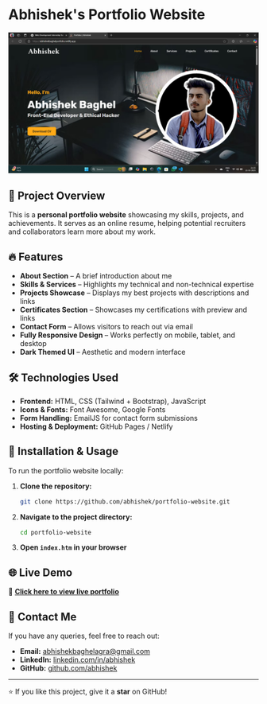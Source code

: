 # Abhishek's Portfolio Website

![Portfolio Preview](img/readme.png)

## 🚀 Project Overview
This is a **personal portfolio website** showcasing my skills, projects, and achievements. It serves as an online resume, helping potential recruiters and collaborators learn more about my work.

## 🔥 Features
- **About Section** – A brief introduction about me
- **Skills & Services** – Highlights my technical and non-technical expertise
- **Projects Showcase** – Displays my best projects with descriptions and links
- **Certificates Section** – Showcases my certifications with preview and links
- **Contact Form** – Allows visitors to reach out via email
- **Fully Responsive Design** – Works perfectly on mobile, tablet, and desktop
- **Dark Themed UI** – Aesthetic and modern interface

## 🛠️ Technologies Used
- **Frontend:** HTML, CSS (Tailwind + Bootstrap), JavaScript
- **Icons & Fonts:** Font Awesome, Google Fonts
- **Form Handling:** EmailJS for contact form submissions
- **Hosting & Deployment:** GitHub Pages / Netlify

## 📂 Installation & Usage
To run the portfolio website locally:

1. **Clone the repository:**
   ```sh
   git clone https://github.com/abhishek/portfolio-website.git
   ```
2. **Navigate to the project directory:**
   ```sh
   cd portfolio-website
   ```
3. **Open `index.htm` in your browser**

## 🌐 Live Demo
🔗 **[Click here to view live portfolio](https://yourportfolio.live)**  <!-- Replace with your actual deployed link -->

## 📧 Contact Me
If you have any queries, feel free to reach out:
- **Email:** abhishekbaghelagra@gmail.com
- **LinkedIn:** [linkedin.com/in/abhishek](https://www.linkedin.com/in/abhishek-baghel-082a09282/?utm_source=share&utm_campaign=share_via&utm_content=profile&utm_medium=android_app)
- **GitHub:** [github.com/abhishek](https://github.com/abhikiing)

---
⭐ If you like this project, give it a **star** on GitHub!